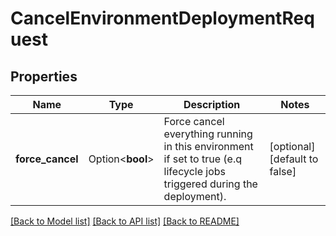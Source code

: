 # CancelEnvironmentDeploymentRequest

## Properties

Name | Type | Description | Notes
------------ | ------------- | ------------- | -------------
**force_cancel** | Option<**bool**> | Force cancel everything running in this environment if set to true (e.q lifecycle jobs triggered during the deployment). | [optional][default to false]

[[Back to Model list]](../README.md#documentation-for-models) [[Back to API list]](../README.md#documentation-for-api-endpoints) [[Back to README]](../README.md)


